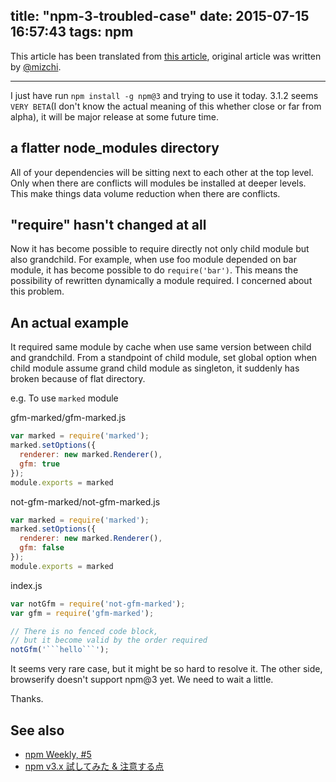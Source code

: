 title: "npm-3-troubled-case"
date: 2015-07-15 16:57:43
tags: npm
---
This article has been translated from [this article](http://qiita.com/mizchi/items/a398cd49941e21f65d85), original article was written by [@mizchi](https://github.com/mizchi).

---
I just have run `npm install -g npm@3` and trying to use it today. 3.1.2 seems `VERY BETA`(I don't know the actual meaning of this whether close or far from alpha), it will be major release at some future time.

## a flatter node_modules directory
All of your dependencies will be sitting next to each other at the top level. Only when there are conflicts will modules be installed at deeper levels. This make things data volume reduction when there are conflicts.

## "require" hasn't changed at all
Now it has become possible to require directly not only child module but also grandchild. For example, when use foo module depended on bar module, it has become possible to do `require('bar')`. This means the possibility of rewritten dynamically a module required. I concerned about this problem.

## An actual example
It required same module by cache when use same version between child and grandchild. From a standpoint of child module, set global option when child module assume grand child module as singleton, it suddenly has broken because of flat directory.

e.g. To use `marked` module

gfm-marked/gfm-marked.js
```js
var marked = require('marked');
marked.setOptions({
  renderer: new marked.Renderer(),
  gfm: true
});
module.exports = marked
```

not-gfm-marked/not-gfm-marked.js
```js
var marked = require('marked');
marked.setOptions({
  renderer: new marked.Renderer(),
  gfm: false
});
module.exports = marked
```

index.js
```js
var notGfm = require('not-gfm-marked');
var gfm = require('gfm-marked');

// There is no fenced code block,
// but it become valid by the order required
notGfm('```hello```');
```

It seems very rare case, but it might be so hard to resolve it. The other side, browserify doesn't support npm@3 yet. We need to wait a little.

Thanks.

## See also
+ [npm Weekly, #5](http://blog.npmjs.org/post/110924823920/npm-weekly-5
)
+ [npm v3.x 試してみた & 注意する点](http://qiita.com/mizchi/items/a398cd49941e21f65d85)
